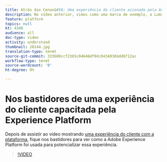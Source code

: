 ```yaml
---
title: Atrás das Cenas&#58; Uma experiência do cliente acionada pela Adobe Experience Platform
description: No vídeo anterior, vimos como uma marca de exemplo, a Luma, foi capaz de criar uma experiência rica, gratificante e relevante para o cliente. Este vídeo mostra como a Adobe Experience Platform é usada para realizar essa jornada.
feature: platform
topics: null
kt: 4340
audience: all
doc-type: video
activity: understand
thumbnail: 28144.jpg
translation-type: tm+mt
source-git-commit: 333b89ccf2365c04646df9dc0434036bdd6f12ac
workflow-type: tm+mt
source-wordcount: '0'
ht-degree: 0%

---
```



# Nos bastidores de uma experiência do cliente capacitada pela Experience Platform

Depois de assistir ao vídeo mostrando [uma experiência do cliente com a plataforma](customer-experience.md), fique nos bastidores para ver como a Adobe Experience Platform foi usada para potencializar essa experiência.

>[!VIDEO](https://video.tv.adobe.com/v/28144?quality=12&learn=on)